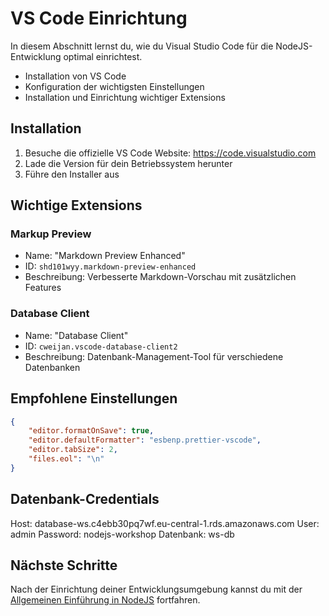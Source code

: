 # VS Code Einrichtung

In diesem Abschnitt lernst du, wie du Visual Studio Code für die NodeJS-Entwicklung optimal einrichtest.

- Installation von VS Code
- Konfiguration der wichtigsten Einstellungen
- Installation und Einrichtung wichtiger Extensions

## Installation

1. Besuche die offizielle VS Code Website: https://code.visualstudio.com
2. Lade die Version für dein Betriebssystem herunter
3. Führe den Installer aus

## Wichtige Extensions

### Markup Preview
- Name: "Markdown Preview Enhanced"
- ID: `shd101wyy.markdown-preview-enhanced`
- Beschreibung: Verbesserte Markdown-Vorschau mit zusätzlichen Features

### Database Client
- Name: "Database Client"
- ID: `cweijan.vscode-database-client2`
- Beschreibung: Datenbank-Management-Tool für verschiedene Datenbanken

## Empfohlene Einstellungen

```json
{
    "editor.formatOnSave": true,
    "editor.defaultFormatter": "esbenp.prettier-vscode",
    "editor.tabSize": 2,
    "files.eol": "\n"
}
```

## Datenbank-Credentials

Host: database-ws.c4ebb30pq7wf.eu-central-1.rds.amazonaws.com
User: admin
Password: nodejs-workshop
Datenbank: ws-db

## Nächste Schritte

Nach der Einrichtung deiner Entwicklungsumgebung kannst du mit der [Allgemeinen Einführung in NodeJS](../generalIntroduction/README.md) fortfahren. 